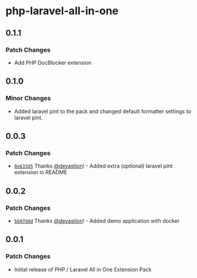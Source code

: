 # php-laravel-all-in-one

## 0.1.1

### Patch Changes

- Add PHP DocBlocker extension

## 0.1.0

### Minor Changes

- Added laravel pint to the pack and changed default formatter settings to laravel pint.

## 0.0.3

### Patch Changes

- [`8e633d5`](https://github.com/devastion/php-laravel-all-in-one/commit/8e633d5364c19d391f0a49cc033b7d927054d7e2) Thanks [@devastion](https://github.com/devastion)! - Added extra (optional) laravel pint extension in README

## 0.0.2

### Patch Changes

- [`bb97ddd`](https://github.com/devastion/php-laravel-all-in-one/commit/bb97dddb57061d612e10ec2a4a4766ca19b1767f) Thanks [@devastion](https://github.com/devastion)! - Added demo application with docker

## 0.0.1

### Patch Changes

- Initial release of PHP / Laravel All in One Extension Pack
